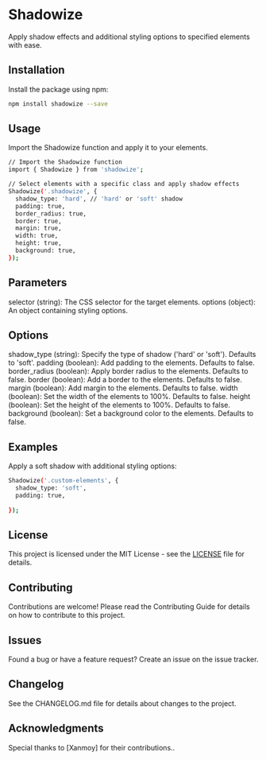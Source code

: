 # Shadowize

Apply shadow effects and additional styling options to specified elements with ease.

## Installation

Install the package using npm:

```bash
npm install shadowize --save
```

## Usage
Import the Shadowize function and apply it to your elements.

```bash
// Import the Shadowize function
import { Shadowize } from 'shadowize';

// Select elements with a specific class and apply shadow effects
Shadowize('.shadowize', {
  shadow_type: 'hard', // 'hard' or 'soft' shadow
  padding: true,
  border_radius: true,
  border: true,
  margin: true,
  width: true,
  height: true,
  background: true,
});

```

## Parameters
selector (string): The CSS selector for the target elements.
options (object): An object containing styling options.


## Options
shadow_type (string): Specify the type of shadow ('hard' or 'soft'). Defaults to 'soft'.
padding (boolean): Add padding to the elements. Defaults to false.
border_radius (boolean): Apply border radius to the elements. Defaults to false.
border (boolean): Add a border to the elements. Defaults to false.
margin (boolean): Add margin to the elements. Defaults to false.
width (boolean): Set the width of the elements to 100%. Defaults to false.
height (boolean): Set the height of the elements to 100%. Defaults to false.
background (boolean): Set a background color to the elements. Defaults to false.

## Examples
Apply a soft shadow with additional styling options:
```bash
Shadowize('.custom-elements', {
  shadow_type: 'soft',
  padding: true,
 
});

```

## License
This project is licensed under the MIT License - see the [LICENSE](LICENSE) file for details.

## Contributing
Contributions are welcome! Please read the Contributing Guide for details on how to contribute to this project.


## Issues
Found a bug or have a feature request? Create an issue on the issue tracker.


## Changelog
See the CHANGELOG.md file for details about changes to the project.


## Acknowledgments
Special thanks to [Xanmoy] for their contributions..